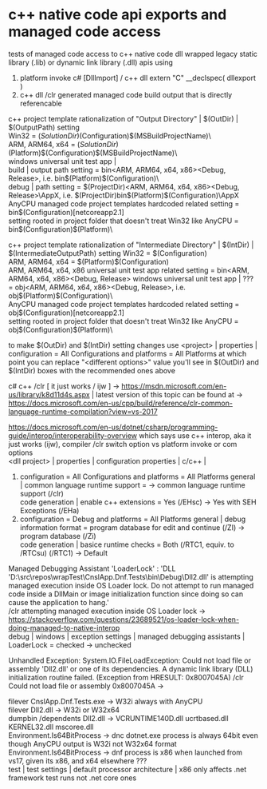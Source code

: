 # c++ native code api exports and managed code access

tests of managed code access to c++ native code dll wrapped legacy static library (.lib) or dynamic link library (.dll) apis using
1. platform invoke c# [DllImport] / c++ dll extern "C" __declspec( dllexport )  
2. c++ dll /clr generated managed code build output that is directly referencable  
  
c++ project template rationalization of "Output Directory" | $(OutDir) | $(OutputPath) setting  
Win32 = $(SolutionDir)$(Configuration)\$(MSBuildProjectName)\  
ARM, ARM64, x64 = $(SolutionDir)$(Platform)\$(Configuration)\$(MSBuildProjectName)\  
windows universal unit test app |  
  build | output path setting = bin\<ARM, ARM64, x64, x86>\<Debug, Release>, i.e. bin\$(Platform)\$(Configuration)\  
  debug | path setting = $(ProjectDir)\<ARM, ARM64, x64, x86>\<Debug, Release>\AppX, i.e. $(ProjectDir)bin\$(Platform)\$(Configuration)\AppX  
AnyCPU managed code project templates hardcoded related setting = bin\$(Configuration)\[netcoreapp2.1]  
setting rooted in project folder that doesn't treat Win32 like AnyCPU = bin\$(Configuration)\$(Platform)\  

c++ project template rationalization of "Intermediate Directory" | $(IntDir) | $(IntermediateOutputPath) setting
Win32 = $(Configuration)\
ARM, ARM64, x64 = $(Platform)\$(Configuration)\
ARM, ARM64, x64, x86 universal unit test app related setting = bin\<ARM, ARM64, x64, x86>\<Debug, Release>
windows universal unit test app | ??? = obj\<ARM, ARM64, x64, x86>\<Debug, Release>, i.e. obj\$(Platform)\$(Configuration)\  
AnyCPU managed code project templates hardcoded related setting = obj\$(Configuration)\[netcoreapp2.1]  
setting rooted in project folder that doesn't treat Win32 like AnyCPU = obj\$(Configuration)\$(Platform)\

to make $(OutDir) and $(IntDir) setting changes use &lt;project&gt; | properties | configuration = All Configurations and 
platforms = All Platforms at which point you can replace "&lt;different options&gt;" value you'll see in $(OutDir) and 
$(IntDir) boxes with the recommended ones above

c# c++ /clr [ it just works / ijw ] -> 
https://msdn.microsoft.com/en-us/library/k8d11d4s.aspx | latest version of this topic can be found at -> 
https://docs.microsoft.com/en-us/cpp/build/reference/clr-common-language-runtime-compilation?view=vs-2017
  
https://docs.microsoft.com/en-us/dotnet/csharp/programming-guide/interop/interoperability-overview which says use 
c++ interop, aka it just works (ijw), compiler /clr switch option vs platform invoke or com options  
&lt;dll project&gt; | properties | configuration properties | c/c++ |
1. configuration = All Configurations and platforms = All Platforms 
general | common language runtime support = <unset> -> common language runtime support (/clr)  
code generation | enable c++ extensions = Yes (/EHsc) -> Yes with SEH Exceptions (/EHa)    
2. configuration = Debug and platforms = All Platforms
general | debug information format = program database for edit and continue (/ZI) -> program database (/Zi)  
code generation | basice runtime checks = Both (/RTC1, equiv. to /RTCsu) (/RTC1) -> Default  
  
Managed Debugging Assistant 'LoaderLock' : 'DLL 'D:\src\repos\wrapTest\CnslApp.Dnf.Tests\bin\Debug\Dll2.dll' is attempting managed execution inside OS Loader lock. Do not attempt to run managed code inside a DllMain or image initialization function since doing so can cause the application to hang.'  
/clr attempting managed execution inside OS Loader lock -> 
https://stackoverflow.com/questions/23689521/os-loader-lock-when-doing-managed-to-native-interop  
debug | windows | exception settings | managed debugging assistants | LoaderLock = checked -> unchecked

Unhandled Exception: System.IO.FileLoadException: Could not load file or assembly 'Dll2.dll' or one of its dependencies. A dynamic link library (DLL) initialization routine failed. (Exception from HRESULT: 0x8007045A)
/clr Could not load file or assembly 0x8007045A ->   
    
filever CnslApp.Dnf.Tests.exe -> W32i always with AnyCPU  
filever Dll2.dll -> W32i or W32x64  
dumpbin /dependents Dll2.dll -> VCRUNTIME140D.dll ucrtbased.dll KERNEL32.dll mscoree.dll  
Environment.Is64BitProcess -> dnc dotnet.exe process is always 64bit even though AnyCPU output is W32i not W32x64 format  
Environment.Is64BitProcess -> dnf process is x86 when launched from vs17, given its x86, and x64 elsewhere ???  
test | test settings | default processor architecture | x86 only affects .net framework test runs not .net core ones  
   
